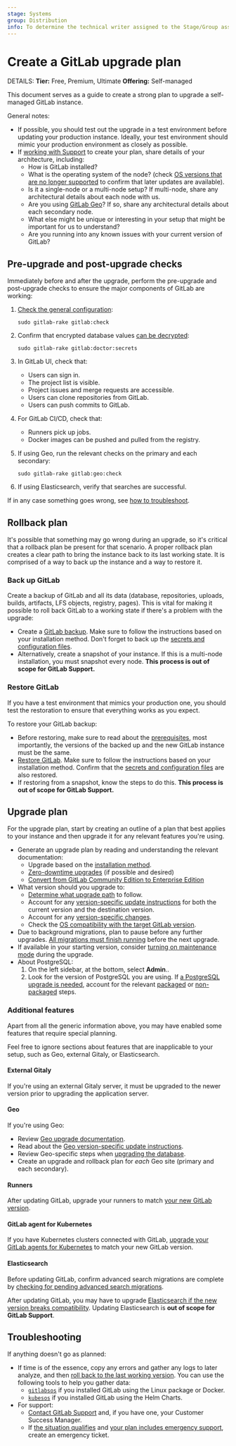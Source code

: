 ```yaml
---
stage: Systems
group: Distribution
info: To determine the technical writer assigned to the Stage/Group associated with this page, see https://handbook.gitlab.com/handbook/product/ux/technical-writing/#assignments
---
```


# Create a GitLab upgrade plan

DETAILS:
**Tier:** Free, Premium, Ultimate
**Offering:** Self-managed

This document serves as a guide to create a strong plan to upgrade a self-managed
GitLab instance.

General notes:

- If possible, you should test out the upgrade in a test environment before
  updating your production instance. Ideally, your test environment should mimic
  your production environment as closely as possible.
- If [working with Support](https://about.gitlab.com/support/scheduling-upgrade-assistance/)
  to create your plan, share details of your architecture, including:
  - How is GitLab installed?
  - What is the operating system of the node?
    (check [OS versions that are no longer supported](../administration/package_information/supported_os.md#os-versions-that-are-no-longer-supported) to confirm that later updates are available).
  - Is it a single-node or a multi-node setup? If multi-node, share any architectural details about each node with us.
  - Are you using [GitLab Geo](../administration/geo/index.md)? If so, share any architectural details about each secondary node.
  - What else might be unique or interesting in your setup that might be important for us to understand?
  - Are you running into any known issues with your current version of GitLab?

## Pre-upgrade and post-upgrade checks

Immediately before and after the upgrade, perform the pre-upgrade and post-upgrade checks
to ensure the major components of GitLab are working:

1. [Check the general configuration](../administration/raketasks/maintenance.md#check-gitlab-configuration):

   ```shell
   sudo gitlab-rake gitlab:check
   ```

1. Confirm that encrypted database values [can be decrypted](../administration/raketasks/check.md#verify-database-values-can-be-decrypted-using-the-current-secrets):

   ```shell
   sudo gitlab-rake gitlab:doctor:secrets
   ```

1. In GitLab UI, check that:
   - Users can sign in.
   - The project list is visible.
   - Project issues and merge requests are accessible.
   - Users can clone repositories from GitLab.
   - Users can push commits to GitLab.

1. For GitLab CI/CD, check that:
   - Runners pick up jobs.
   - Docker images can be pushed and pulled from the registry.

1. If using Geo, run the relevant checks on the primary and each secondary:

   ```shell
   sudo gitlab-rake gitlab:geo:check
   ```

1. If using Elasticsearch, verify that searches are successful.

If in any case something goes wrong, see [how to troubleshoot](#troubleshooting).

## Rollback plan

It's possible that something may go wrong during an upgrade, so it's critical
that a rollback plan be present for that scenario. A proper rollback plan
creates a clear path to bring the instance back to its last working state. It is
comprised of a way to back up the instance and a way to restore it.

### Back up GitLab

Create a backup of GitLab and all its data (database, repositories, uploads, builds,
artifacts, LFS objects, registry, pages). This is vital for making it possible
to roll back GitLab to a working state if there's a problem with the upgrade:

- Create a [GitLab backup](../administration/backup_restore/index.md).
  Make sure to follow the instructions based on your installation method.
  Don't forget to back up the [secrets and configuration files](../administration/backup_restore/backup_gitlab.md#storing-configuration-files).
- Alternatively, create a snapshot of your instance. If this is a multi-node
  installation, you must snapshot every node.
  **This process is out of scope for GitLab Support.**

### Restore GitLab

If you have a test environment that mimics your production one, you should test the restoration to ensure that everything works as you expect.

To restore your GitLab backup:

- Before restoring, make sure to read about the
  [prerequisites](../administration/backup_restore/index.md#restore-gitlab), most importantly,
  the versions of the backed up and the new GitLab instance must be the same.
- [Restore GitLab](../administration/backup_restore/index.md#restore-gitlab).
  Make sure to follow the instructions based on your installation method.
  Confirm that the [secrets and configuration files](../administration/backup_restore/backup_gitlab.md#storing-configuration-files) are also restored.
- If restoring from a snapshot, know the steps to do this.
  **This process is out of scope for GitLab Support.**

## Upgrade plan

For the upgrade plan, start by creating an outline of a plan that best applies
to your instance and then upgrade it for any relevant features you're using.

- Generate an upgrade plan by reading and understanding the relevant documentation:
  - Upgrade based on the [installation method](index.md#upgrade-based-on-installation-method).
  - [Zero-downtime upgrades](zero_downtime.md) (if possible and desired)
  - [Convert from GitLab Community Edition to Enterprise Edition](package/convert_to_ee.md)
- What version should you upgrade to:
  - [Determine what upgrade path](index.md#upgrade-paths) to follow.
  - Account for any [version-specific update instructions](index.md#version-specific-upgrading-instructions) for both the current version and the destination version.
  - Account for any [version-specific changes](package/index.md#version-specific-changes).
  - Check the [OS compatibility with the target GitLab version](../administration/package_information/supported_os.md).
- Due to background migrations, plan to pause before any further upgrades.
  [All migrations must finish running](background_migrations.md)
  before the next upgrade.
- If available in your starting version, consider
  [turning on maintenance mode](../administration/maintenance_mode/index.md) during the
  upgrade.
- About PostgreSQL:
  1. On the left sidebar, at the bottom, select **Admin**..
  1. Look for the version of PostgreSQL you are using.
     If [a PostgreSQL upgrade is needed](../administration/package_information/postgresql_versions.md),
     account for the relevant
     [packaged](https://docs.gitlab.com/omnibus/settings/database.html#upgrade-packaged-postgresql-server)
     or [non-packaged](https://docs.gitlab.com/omnibus/settings/database.html#upgrade-a-non-packaged-postgresql-database) steps.

### Additional features

Apart from all the generic information above, you may have enabled some features
that require special planning.

Feel free to ignore sections about features that are inapplicable to your setup,
such as Geo, external Gitaly, or Elasticsearch.

#### External Gitaly

If you're using an external Gitaly server, it must be upgraded to the newer
version prior to upgrading the application server.

#### Geo

If you're using Geo:

- Review [Geo upgrade documentation](../administration/geo/replication/upgrading_the_geo_sites.md).
- Read about the [Geo version-specific update instructions](index.md#version-specific-upgrading-instructions).
- Review Geo-specific steps when [upgrading the database](https://docs.gitlab.com/omnibus/settings/database.html#upgrading-a-geo-instance).
- Create an upgrade and rollback plan for _each_ Geo site (primary and each secondary).

#### Runners

After updating GitLab, upgrade your runners to match
[your new GitLab version](https://docs.gitlab.com/runner/#gitlab-runner-versions).

#### GitLab agent for Kubernetes

If you have Kubernetes clusters connected with GitLab, [upgrade your GitLab agents for Kubernetes](../user/clusters/agent/install/index.md#update-the-agent-version) to match your new GitLab version.

#### Elasticsearch

Before updating GitLab, confirm advanced search migrations are complete by
[checking for pending advanced search migrations](index.md#checking-for-pending-advanced-search-migrations).

After updating GitLab, you may have to upgrade
[Elasticsearch if the new version breaks compatibility](../integration/advanced_search/elasticsearch.md#version-requirements).
Updating Elasticsearch is **out of scope for GitLab Support**.

## Troubleshooting

If anything doesn't go as planned:

- If time is of the essence, copy any errors and gather any logs to later analyze,
  and then [roll back to the last working version](#rollback-plan). You can use
  the following tools to help you gather data:
  - [`gitlabsos`](https://gitlab.com/gitlab-com/support/toolbox/gitlabsos) if
    you installed GitLab using the Linux package or Docker.
  - [`kubesos`](https://gitlab.com/gitlab-com/support/toolbox/kubesos/) if
    you installed GitLab using the Helm Charts.
- For support:
  - [Contact GitLab Support](https://support.gitlab.com/hc/en-us) and,
    if you have one, your Customer Success Manager.
  - If [the situation qualifies](https://about.gitlab.com/support/#definitions-of-support-impact)
    and [your plan includes emergency support](https://about.gitlab.com/support/#priority-support),
    create an emergency ticket.
